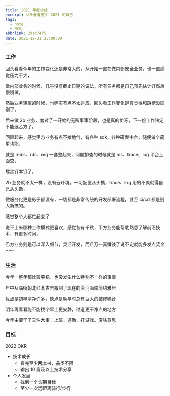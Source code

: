 ```yaml
---
title: 2021 年度总结
excerpt: 回头看看整个 2021 的自己
tags:
  - note
  - 随笔
abbrlink: 2dac7475
date: 2021-12-31 23:00:00
---
```


### 工作

回头看看今年的工作变化还是非常大的，从开始一直在做内部安全业务，也一直感觉压力不大，

做内部业务的时候，几乎没有截止日期的说法，所有任务都是自己预先估计好然后慢慢做，

然后业务转型的时候，也确实有点不太适应，回头看工作变化是真觉得和跳槽没区别了，

后来做 2b 业务，度过了一开始的无所事事阶段，也是真的忙呀，下一份工作铁定不能选乙方了。

回顾起来，感觉甲方业务有点不接地气，有各种 sdk，各种研发中台，随便做个简单功能，

就是 redis、rds、mq 一套整起来，问题排查的时候就是 ms、trace、log 平台上面查，

螺丝钉本钉了。

2b 业务就不太一样，没有云环境，一切配置从头搞，trace、log 用的不爽就得自己从头撸，

微服务化更是影子都没有，一切都是非常传统的开发部署流程，甚至 ci/cd 都是别人新搞的。

感觉整个人都忙起来了

说不上来哪种工作模式更喜欢，感觉各有千秋，甲方业务能帮助熟悉了解前沿技术，有更多时间，

乙方业务则是可以深入细节，灵活开发，而且万一真赚钱了说不定就能多发点奖金 ～～


### 生活

今年一整年都比较平稳，也没发生什么特别不一样的事情

年中从临街朝北红木古舍搬到了现在的沿河面南简约雅居

优点是初早清净许多，缺点是晚早时总有巨大的装修噪音

明年再看看能不能找个早上更安静，过道更干净点的地方

今年主要干了三件大事：上班，通勤，打游戏。没啥意思

### 目标

2022 OKR

* 技术成长
  * 看完至少两本书，品类不限
  * 输出 10 篇及以上技术分享
* 个人发展
  * 找到一个长期目标
  * 至少一次远距离骑行/步行





